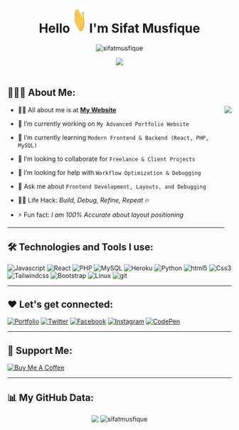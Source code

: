 <h1 align="center">Hello <img src="https://raw.githubusercontent.com/ABSphreak/ABSphreak/master/gifs/Hi.gif" width="30px" height="60px"> I'm Sifat Musfique</h1>

<p align="center"> 
  <img src="https://komarev.com/ghpvc/?username=sifatmusfique&label=Profile%20views&color=0e75b6&style=flat" alt="sifatmusfique" /> 
</p>

<!--
**sifatmusfique/sifatmusfique** is a ✨ _special_ ✨ repository because its `README.md` (this file) appears on your GitHub profile.
-->

<div align="center">
  <img src ="./banner.png" />
</div>

 <br/>

## 👨🏻‍💻 About Me:

<img  src="./thoughtworks-gif_dribbble.gif" height="290px" align="right" />

- 🙋‍♂️ All about me is at **[My Website](https://sifatmusfique.site/)**  

- 🔭 I’m currently working on `My Advanced Portfolio Website`  

- 🌱 I’m currently learning `Modern Frontend & Backend (React, PHP, MySQL)`  

- 👯 I’m looking to collaborate for `Freelance & Client Projects`  

- 🤔 I’m looking for help with `Workflow Optimization & Debugging`  

- 💬 Ask me about `Frontend Development, Layouts, and Debugging`  

- 👨‍💻 Life Hack: *Build, Debug, Refine, Repeat* :fire:  

- ⚡ Fun fact: *I am 100% Accurate about layout positioning*  

---

## 🛠️ Technologies and Tools I use:

<p>
<img alt="Javascript" src="https://img.shields.io/badge/JavaScript-323330?style=for-the-badge&logo=javascript&logoColor=F7DF1E"  height="25px"/>
<img alt="React" src="https://img.shields.io/badge/React-20232A?style=for-the-badge&logo=react&logoColor=61DAFB" height="25px"/>
<img alt="PHP" src="https://img.shields.io/badge/PHP-777BB4?style=for-the-badge&logo=php&logoColor=white" height="25px"/>
<img alt="MySQL" src="https://img.shields.io/badge/MySQL-005C84?style=for-the-badge&logo=mysql&logoColor=white" height="25px"/>
<img alt="Heroku" src="https://img.shields.io/badge/-Heroku-430098?style=flat-square&logo=heroku&logoColor=white" height="25px"/>
<img alt="Python" src="https://img.shields.io/badge/Python-14354C?style=for-the-badge&logo=python&logoColor=white" height="25px"/>
<img alt="html5" src="https://img.shields.io/badge/HTML5-E34F26?style=for-the-badge&logo=html5&logoColor=white" height="25px"/>
<img alt="Css3" src="https://img.shields.io/badge/CSS3-1572B6?style=for-the-badge&logo=css3&logoColor=white" height="25px"/>
<img alt="Tailwindcss" src="https://img.shields.io/badge/Tailwind_CSS-38B2AC?style=for-the-badge&logo=tailwind-css&logoColor=white" height="25px"/>
<img alt="Bootstrap" src="https://img.shields.io/badge/Bootstrap-563D7C?style=for-the-badge&logo=bootstrap&logoColor=white" height="25px"/>
<img alt="Linux" src="https://img.shields.io/badge/Linux-FCC624?style=for-the-badge&logo=linux&logoColor=black" height="25px"/>
<img alt="git" src="https://img.shields.io/badge/-Git-F05032?style=flat-square&logo=git&logoColor=white" height="25px"/>
</p>

---

## ❤️ Let's get connected:

<p>
<a href="https://sifatmusfique.site" target="_blank"><img alt="Portfolio" src="https://img.shields.io/badge/Portfolio-9146FF.svg?&style=for-the-badge&logo=appveyor&logoColor=white" height="30px" /></a> 
<a href="https://twitter.com/sifat_musfique" target="_blank"><img alt="Twitter" src="https://img.shields.io/badge/twitter-%231DA1F2.svg?&style=for-the-badge&logo=twitter&logoColor=white"  height="30px"/></a> 
<a href="https://fb.com/sifatmusfique" target="_blank"><img alt="Facebook" src="https://img.shields.io/badge/Facebook-1877F2.svg?&style=for-the-badge&logo=facebook&logoColor=white"  height="30px"/></a> 
<a href="https://www.instagram.com/sifat.musfique" target="_blank"><img alt="Instagram" src="https://img.shields.io/badge/Instagram-E4405F?style=for-the-badge&logo=instagram&logoColor=white"  height="30px"/></a>
<a href="https://codepen.io/sifatmusfique" target="_blank"><img alt="CodePen" src="https://img.shields.io/badge/CodePen-000000.svg?&style=for-the-badge&logo=codepen&logoColor=white"  height="30px"/></a>
</p>

---

## 🤝 Support Me:

<a href="https://www.buymeacoffee.com/sifatmusfique" target="_blank"><img src="https://cdn.buymeacoffee.com/buttons/v2/default-violet.png" alt="Buy Me A Coffee" height="60px" width="200px"></a>

---

## 📊 My GitHub Data:

<div align="center">
  <img align="center" src="https://github-readme-stats.anuraghazra1.vercel.app/api?username=sifatmusfique&show_icons=true" />
  <img align="center" src="https://github-readme-streak-stats.herokuapp.com/?user=sifatmusfique&" alt="sifatmusfique" />
</div>
